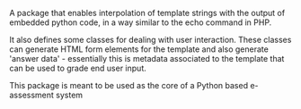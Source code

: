 
A package that enables interpolation of template strings with the output of embedded python code, 
in a way similar to the echo command in PHP.

It also defines some classes for dealing with user interaction. These classes can generate HTML
form elements for the template and also generate 'answer data' - essentially this is metadata associated to the template that can be used 
to grade end user input.

This package is meant to be used as the core of a Python based e-assessment system
